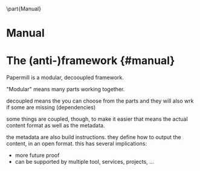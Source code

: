 \part{Manual}
<h1 id="manual">Manual</h1>


# The (anti-)framework    {#manual}

Papermill is a modular, decooupled framework.

"Modular" means many parts working together.

decoupled means the you can choose from the parts
and they will also wrk if some are missing (dependencies)

some things are coupled, though, to make it easier
that means the actual content format
as well as the metadata.

the metadata are also build instructions. they define how to output
the content, in an open format.
this has several implications:
- more future proof
- can be supported by multiple tool, services, projects, …


